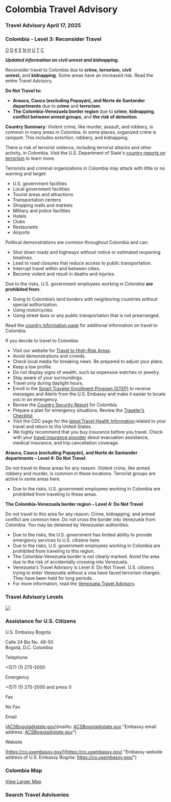 # Colombia Travel Advisory

### Travel Advisory April 17, 2025

### Colombia - Level 3: Reconsider Travel

[O](javascript:void(0); "Tool Tip: Other")
[D](javascript:void(0); "Tool Tip: Wrongful Detention")
[K](javascript:void(0); "Tool Tip: Kidnap and Hostage")
[E](javascript:void(0); "Tool Tip: Event")
[N](javascript:void(0); "Tool Tip: Disaster")
[H](javascript:void(0); "Tool Tip: Health")
[U](javascript:void(0); "Tool Tip: Civil Unrest")
[T](javascript:void(0); "Tool Tip: Terrorism")
[C](javascript:void(0); "Tool Tip: Crimes")

***Updated information on civil unrest and kidnapping.***

Reconsider travel to Colombia due to **crime, terrorism,** **civil unrest,** and **kidnapping**. Some areas have an increased risk. Read the entire Travel Advisory.

**Do Not Travel to:**

* **Arauca, Cauca (excluding Popayán), and Norte de Santander departments** due to **crime** and **terrorism**.
* **The Colombia-Venezuela border region** due to **crime**, **kidnapping**, **conflict between armed groups**, and **the risk of detention**.

**Country Summary**: Violent crime, like murder, assault, and robbery, is common in many areas in Colombia. In some places, organized crime is rampant. This includes extortion, robbery, and kidnapping.

There is risk of terrorist violence, including terrorist attacks and other activity, in Colombia. Visit the U.S. Department of State's [country reports on terrorism](https://www.state.gov/country-reports-on-terrorism/) to learn more.

Terrorists and criminal organizations in Colombia may attack with little or no warning and target:

* U.S. government facilities
* Local government facilities
* Tourist areas and attractions
* Transportation centers
* Shopping malls and markets
* Military and police facilities
* Hotels
* Clubs
* Restaurants
* Airports

Political demonstrations are common throughout Colombia and can:

* Shut down roads and highways without notice or estimated reopening timelines.
* Lead to road closures that reduce access to public transportation.
* Interrupt travel within and between cities.
* Become violent and result in deaths and injuries.

Due to the risks, U.S. government employees working in Colombia **are prohibited from**:

* Going to Colombia’s land borders with neighboring countries without special authorization.
* Using motorcycles.
* Using street taxis or any public transportation that is not prearranged.

Read the [country information page](https://travel.state.gov/content/travel/en/international-travel/International-Travel-Country-Information-Pages/Colombia.html) for additional information on travel to Colombia.

If you decide to travel to Colombia:

* Visit our website for [Travel to High-Risk Areas](https://travel.state.gov/content/passports/en/go/TraveltoHighRiskAreas.html).
* Avoid demonstrations and crowds.
* Check local media for breaking news. Be prepared to adjust your plans.
* Keep a low profile.
* Do not display signs of wealth, such as expensive watches or jewelry.
* Stay aware of your surroundings.
* Travel only during daylight hours.
* Enroll in the [Smart Traveler Enrollment Program (STEP)](https://mytravel.state.gov/s/step#_blank) to receive messages and Alerts from the U.S. Embassy and make it easier to locate you in an emergency.
* Review the [Country Security Report](https://www.osac.gov/Country/Colombia/Detail) for Colombia.
* Prepare a plan for emergency situations. Review the [Traveler’s Checklist](https://travel.state.gov/content/travel/en/international-travel/before-you-go/travelers-checklist.html#_blank).
* Visit the CDC page for the [latest Travel Health Information](https://wwwnc.cdc.gov/travel/destinations/list) related to your travel and return to the United States.
* We highly recommend that you buy insurance before you travel. Check with your [travel insurance provider](https://travel.state.gov/content/travel/en/international-travel/before-you-go/your-health-abroad/Insurance_Coverage_Overseas.html) about evacuation assistance, medical insurance, and trip cancellation coverage.

**Arauca, Cauca (excluding Popayán), and Norte de Santander departments – Level 4: Do Not Travel**

Do not travel to these areas for any reason. Violent crime, like armed robbery and murder, is common in these locations. Terrorist groups are active in some areas here.

* Due to the risks, U.S. government employees working in Colombia are prohibited from traveling to these areas.

**The Colombia-Venezuela border region** **– Level 4: Do Not Travel**

Do not travel to this area for any reason. Crime, kidnapping, and armed conflict are common here. Do not cross the border into Venezuela from Colombia. You may be detained by Venezuelan authorities.

* Due to the risks, the U.S. government has limited ability to provide emergency services to U.S. citizens here.
* Due to the risks, U.S. government employees working in Colombia are prohibited from traveling to this region.
* The Colombia-Venezuela border is not clearly marked. Avoid the area due to the risk of accidentally crossing into Venezuela.
* Venezuela's Travel Advisory is Level 4: Do Not Travel. U.S. citizens trying to enter Venezuela without a visa have faced terrorism charges. They have been held for long periods.
* For more information, read the [Venezuela Travel Advisory](https://travel.state.gov/content/travel/en/traveladvisories/traveladvisories/venezuela-travel-advisory.html).

### Travel Advisory Levels

[![](/content/dam/NEWTravelAssets/images/travel-levelv2.svg)](/content/travel/en/international-travel/before-you-go/about-our-new-products.html "Travel Advisory Levels")

### Assistance for U.S. Citizens

U.S. Embassy Bogota

Calle 24 Bis No. 48-50  
Bogotá, D.C. Colombia

Telephone

+(57) (1) 275-2000

Emergency

+(57) (1) 275-2000 and press 0

Fax

No Fax

Email

[ACSBogota@state.gov](mailto: ACSBogota@state.gov "Embassy email address: ACSBogota@state.gov")

Website

[https://co.usembassy.gov/](https://co.usembassy.gov/ "Embassy website address of U.S. Embassy Bogota: https://co.usembassy.gov/")

### Colombia Map

[View Larger Map](https://travelmaps.state.gov/TSGMap/?extent=-92.645081457,-4.843246813,-59.399629556,12.490597364 "Map of Colombia")



### Search Travel Advisories